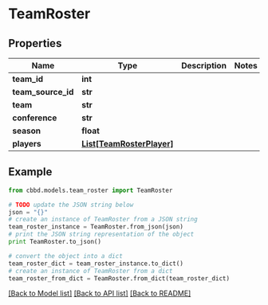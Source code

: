 # TeamRoster


## Properties
Name | Type | Description | Notes
------------ | ------------- | ------------- | -------------
**team_id** | **int** |  | 
**team_source_id** | **str** |  | 
**team** | **str** |  | 
**conference** | **str** |  | 
**season** | **float** |  | 
**players** | [**List[TeamRosterPlayer]**](TeamRosterPlayer.md) |  | 

## Example

```python
from cbbd.models.team_roster import TeamRoster

# TODO update the JSON string below
json = "{}"
# create an instance of TeamRoster from a JSON string
team_roster_instance = TeamRoster.from_json(json)
# print the JSON string representation of the object
print TeamRoster.to_json()

# convert the object into a dict
team_roster_dict = team_roster_instance.to_dict()
# create an instance of TeamRoster from a dict
team_roster_from_dict = TeamRoster.from_dict(team_roster_dict)
```
[[Back to Model list]](../README.md#documentation-for-models) [[Back to API list]](../README.md#documentation-for-api-endpoints) [[Back to README]](../README.md)


